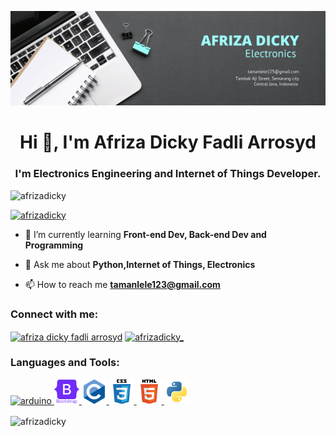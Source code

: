 ![logo](https://github.com/AfrizaDicky/AfrizaDicky/blob/main/banner.jpg)
<h1 align="center">Hi 👋, I'm Afriza Dicky Fadli Arrosyd</h1>
<h3 align="center">I'm Electronics Engineering and Internet of Things Developer.</h3>

<p align="left"> <img src="https://komarev.com/ghpvc/?username=afrizadicky&label=Profile%20views&color=0e75b6&style=flat" alt="afrizadicky" /> </p>

<p align="left"> <a href="https://github.com/ryo-ma/github-profile-trophy"><img src="https://github-profile-trophy.vercel.app/?username=afrizadicky" alt="afrizadicky" /></a> </p>

- 🌱 I’m currently learning **Front-end Dev, Back-end Dev and Programming**

- 💬 Ask me about **Python,Internet of Things, Electronics**

- 📫 How to reach me **tamanlele123@gmail.com**

<h3 align="left">Connect with me:</h3>
<p align="left">
<a href="https://linkedin.com/in/afriza dicky fadli arrosyd" target="blank"><img align="center" src="https://raw.githubusercontent.com/rahuldkjain/github-profile-readme-generator/master/src/images/icons/Social/linked-in-alt.svg" alt="afriza dicky fadli arrosyd" height="30" width="40" /></a>
<a href="https://instagram.com/afrizadicky_" target="blank"><img align="center" src="https://raw.githubusercontent.com/rahuldkjain/github-profile-readme-generator/master/src/images/icons/Social/instagram.svg" alt="afrizadicky_" height="30" width="40" /></a>
</p>

<h3 align="left">Languages and Tools:</h3>
<p align="left"> <a href="https://www.arduino.cc/" target="_blank" rel="noreferrer"> <img src="https://cdn.worldvectorlogo.com/logos/arduino-1.svg" alt="arduino" width="40" height="40"/> </a> <a href="https://getbootstrap.com" target="_blank" rel="noreferrer"> <img src="https://raw.githubusercontent.com/devicons/devicon/master/icons/bootstrap/bootstrap-plain-wordmark.svg" alt="bootstrap" width="40" height="40"/> </a> <a href="https://www.cprogramming.com/" target="_blank" rel="noreferrer"> <img src="https://raw.githubusercontent.com/devicons/devicon/master/icons/c/c-original.svg" alt="c" width="40" height="40"/> </a> <a href="https://www.w3schools.com/css/" target="_blank" rel="noreferrer"> <img src="https://raw.githubusercontent.com/devicons/devicon/master/icons/css3/css3-original-wordmark.svg" alt="css3" width="40" height="40"/> </a> <a href="https://www.w3.org/html/" target="_blank" rel="noreferrer"> <img src="https://raw.githubusercontent.com/devicons/devicon/master/icons/html5/html5-original-wordmark.svg" alt="html5" width="40" height="40"/> </a> <a href="https://www.python.org" target="_blank" rel="noreferrer"> <img src="https://raw.githubusercontent.com/devicons/devicon/master/icons/python/python-original.svg" alt="python" width="40" height="40"/> </a> </p>

<p><img align="center" src="https://github-readme-stats.vercel.app/api/top-langs?username=afrizadicky&show_icons=true&locale=en&layout=compact" alt="afrizadicky" /></p>

